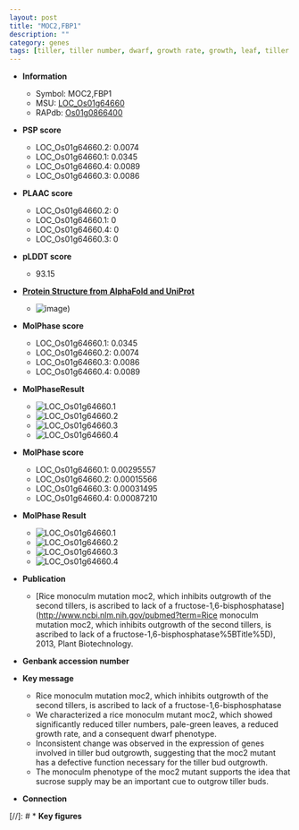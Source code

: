 ```yaml
---
layout: post
title: "MOC2,FBP1"
description: ""
category: genes
tags: [tiller, tiller number, dwarf, growth rate, growth, leaf, tiller bud outgrowth, sucrose, sucrose supply]
---
```


* **Information**  
    + Symbol: MOC2,FBP1  
    + MSU: [LOC_Os01g64660](http://rice.plantbiology.msu.edu/cgi-bin/ORF_infopage.cgi?orf=LOC_Os01g64660)  
    + RAPdb: [Os01g0866400](http://rapdb.dna.affrc.go.jp/viewer/gbrowse_details/irgsp1?name=Os01g0866400)  

* **PSP score**  
    + LOC_Os01g64660.2: 0.0074 
    + LOC_Os01g64660.1: 0.0345 
    + LOC_Os01g64660.4: 0.0089 
    + LOC_Os01g64660.3: 0.0086 

* **PLAAC score**  
    + LOC_Os01g64660.2: 0 
    + LOC_Os01g64660.1: 0 
    + LOC_Os01g64660.4: 0 
    + LOC_Os01g64660.3: 0 

* **pLDDT score**
    + 93.15

* **[Protein Structure from AlphaFold and UniProt](https://www.uniprot.org/uniprotkb/Q0JHF8/entry#structure)**
    + ![image](https://ricepsp.github.io/images/Q0/AF-Q0JHF8-F1.png))

* **MolPhase score**
    + LOC_Os01g64660.1: 0.0345
    + LOC_Os01g64660.2: 0.0074
    + LOC_Os01g64660.3: 0.0086
    + LOC_Os01g64660.4: 0.0089

* **MolPhaseResult**
    + ![LOC_Os01g64660.1](https://ricepsp.github.io/pictures/LOC_Os01g/LOC_Os01g64660.1.png)
    + ![LOC_Os01g64660.2](https://ricepsp.github.io/pictures/LOC_Os01g/LOC_Os01g64660.2.png)
    + ![LOC_Os01g64660.3](https://ricepsp.github.io/pictures/LOC_Os01g/LOC_Os01g64660.3.png)
    + ![LOC_Os01g64660.4](https://ricepsp.github.io/pictures/LOC_Os01g/LOC_Os01g64660.4.png)

* **MolPhase score**
    + LOC_Os01g64660.1: 0.00295557
    + LOC_Os01g64660.2: 0.00015566
    + LOC_Os01g64660.3: 0.00031495
    + LOC_Os01g64660.4: 0.00087210

* **MolPhase Result**
    + ![LOC_Os01g64660.1](https://304243504.github.io/Pictures/LOC_Os01g/LOC_Os01g64660.1.png)
    + ![LOC_Os01g64660.2](https://304243504.github.io/Pictures/LOC_Os01g/LOC_Os01g64660.2.png)
    + ![LOC_Os01g64660.3](https://304243504.github.io/Pictures/LOC_Os01g/LOC_Os01g64660.3.png)
    + ![LOC_Os01g64660.4](https://304243504.github.io/Pictures/LOC_Os01g/LOC_Os01g64660.4.png)

* **Publication**  
    + [Rice monoculm mutation moc2, which inhibits outgrowth of the second tillers, is ascribed to lack of a fructose-1,6-bisphosphatase](http://www.ncbi.nlm.nih.gov/pubmed?term=Rice monoculm mutation moc2, which inhibits outgrowth of the second tillers, is ascribed to lack of a fructose-1,6-bisphosphatase%5BTitle%5D), 2013, Plant Biotechnology.

* **Genbank accession number**  

* **Key message**  
    + Rice monoculm mutation moc2, which inhibits outgrowth of the second tillers, is ascribed to lack of a fructose-1,6-bisphosphatase
    + We characterized a rice monoculm mutant moc2, which showed significantly reduced tiller numbers, pale-green leaves, a reduced growth rate, and a consequent dwarf phenotype.
    + Inconsistent change was observed in the expression of genes involved in tiller bud outgrowth, suggesting that the moc2 mutant has a defective function necessary for the tiller bud outgrowth.
    + The monoculm phenotype of the moc2 mutant supports the idea that sucrose supply may be an important cue to outgrow tiller buds.

* **Connection**  

[//]: # * **Key figures**  



